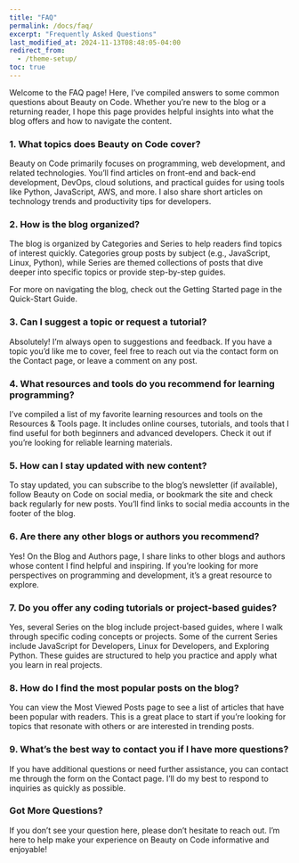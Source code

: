 ```yaml
---
title: "FAQ"
permalink: /docs/faq/
excerpt: "Frequently Asked Questions"
last_modified_at: 2024-11-13T08:48:05-04:00
redirect_from:
  - /theme-setup/
toc: true
---
```


Welcome to the FAQ page! Here, I’ve compiled answers to some common questions about Beauty on Code. Whether you’re new to the blog or a returning reader, I hope this page provides helpful insights into what the blog offers and how to navigate the content.

### 1. What topics does Beauty on Code cover?
Beauty on Code primarily focuses on programming, web development, and related technologies. You’ll find articles on front-end and back-end development, DevOps, cloud solutions, and practical guides for using tools like Python, JavaScript, AWS, and more. I also share short articles on technology trends and productivity tips for developers.

### 2. How is the blog organized?
The blog is organized by Categories and Series to help readers find topics of interest quickly. Categories group posts by subject (e.g., JavaScript, Linux, Python), while Series are themed collections of posts that dive deeper into specific topics or provide step-by-step guides.

For more on navigating the blog, check out the Getting Started page in the Quick-Start Guide.

### 3. Can I suggest a topic or request a tutorial?
Absolutely! I’m always open to suggestions and feedback. If you have a topic you’d like me to cover, feel free to reach out via the contact form on the Contact page, or leave a comment on any post.

### 4. What resources and tools do you recommend for learning programming?
I’ve compiled a list of my favorite learning resources and tools on the Resources & Tools page. It includes online courses, tutorials, and tools that I find useful for both beginners and advanced developers. Check it out if you’re looking for reliable learning materials.

### 5. How can I stay updated with new content?
To stay updated, you can subscribe to the blog’s newsletter (if available), follow Beauty on Code on social media, or bookmark the site and check back regularly for new posts. You’ll find links to social media accounts in the footer of the blog.

### 6. Are there any other blogs or authors you recommend?
Yes! On the Blog and Authors page, I share links to other blogs and authors whose content I find helpful and inspiring. If you’re looking for more perspectives on programming and development, it’s a great resource to explore.

### 7. Do you offer any coding tutorials or project-based guides?
Yes, several Series on the blog include project-based guides, where I walk through specific coding concepts or projects. Some of the current Series include JavaScript for Developers, Linux for Developers, and Exploring Python. These guides are structured to help you practice and apply what you learn in real projects.

### 8. How do I find the most popular posts on the blog?
You can view the Most Viewed Posts page to see a list of articles that have been popular with readers. This is a great place to start if you’re looking for topics that resonate with others or are interested in trending posts.

### 9. What’s the best way to contact you if I have more questions?
If you have additional questions or need further assistance, you can contact me through the form on the Contact page. I’ll do my best to respond to inquiries as quickly as possible.

### Got More Questions?
If you don’t see your question here, please don’t hesitate to reach out. I’m here to help make your experience on Beauty on Code informative and enjoyable!
